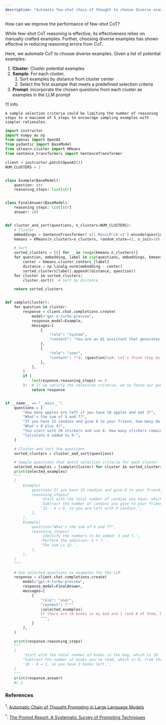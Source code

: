 ```yaml
---
description: "Automate few-shot chain of thought to choose diverse examples"
---
```


How can we improve the performance of few-shot CoT?

While few-shot CoT reasoning is effective, its effectiveness relies on manually crafted examples. Further, choosing diverse examples has shown effective in reducing reasoning errors from CoT.

Here, we automate CoT to choose diverse examples. Given a list of potential examples:

1. **Cluster**: Cluster potential examples
2. **Sample**: For each cluster,
   1. Sort examples by distance from cluster center
   2. Select the first example that meets a predefined selection criteria
3. **Prompt**: Incorporate the chosen questions from each cluster as examples in the LLM prompt

!!! info

    A sample selection criteria could be limiting the number of reasoning steps to a maximum of 5 steps to encourage sampling examples with simpler rationales.

```python hl_lines="72 75 106"
import instructor
import numpy as np
from openai import OpenAI
from pydantic import BaseModel
from sklearn.cluster import KMeans
from sentence_transformers import SentenceTransformer

client = instructor.patch(OpenAI())
NUM_CLUSTERS = 2


class Example(BaseModel):
    question: str
    reasoning_steps: list[str]


class FinalAnswer(BaseModel):
    reasoning_steps: list[str]
    answer: int


def cluster_and_sort(questions, n_clusters=NUM_CLUSTERS):
    # Cluster
    embeddings = SentenceTransformer('all-MiniLM-L6-v2').encode(questions)
    kmeans = KMeans(n_clusters=n_clusters, random_state=42, n_init=10).fit(embeddings)

    # Sort
    sorted_clusters = [[] for _ in range(kmeans.n_clusters)]
    for question, embedding, label in zip(questions, embeddings, kmeans.labels_):
        center = kmeans.cluster_centers_[label]
        distance = np.linalg.norm(embedding - center)
        sorted_clusters[label].append((distance, question))
    for cluster in sorted_clusters:
        cluster.sort()  # Sort by distance

    return sorted_clusters


def sample(cluster):
    for question in cluster:
        response = client.chat.completions.create(
            model="gpt-4-turbo-preview",
            response_model=Example,
            messages=[
                {
                    "role": "system",
                    "content": "You are an AI assistant that generates step-by-step reasoning for mathematical questions.",
                },
                {
                    "role": "user",
                    "content": f"Q: {question}\nA: Let's think step by step.",
                },
            ],
        )
        if (
            len(response.reasoning_steps) <= 5
        ):  # If we satisfy the selection criteria, we've found our question for this cluster
            return response


if __name__ == "__main__":
    questions = [
        "How many apples are left if you have 10 apples and eat 3?",
        "What's the sum of 5 and 7?",
        "If you have 15 candies and give 6 to your friend, how many do you have left?",
        "What's 8 plus 4?",
        "You start with 20 stickers and use 8. How many stickers remain?",
        "Calculate 6 added to 9.",
    ]

    # Cluster and sort the questions
    sorted_clusters = cluster_and_sort(questions)

    # Sample questions that match selection criteria for each cluster
    selected_examples = [sample(cluster) for cluster in sorted_clusters]
    print(selected_examples)
    """
    [
        Example(
            question='If you have 15 candies and give 6 to your friend, how many do you have left?',
            reasoning_steps=[
                'Start with the total number of candies you have, which is 15.',
                'Subtract the number of candies you give to your friend, which is 6, from the total candies.',
                '15 - 6 = 9, so you are left with 9 candies.',
            ],
        ),
        Example(
            question="What's the sum of 5 and 7?",
            reasoning_steps=[
                'Identify the numbers to be added: 5 and 7.',
                'Perform the addition: 5 + 7.',
                'The sum is 12.',
            ],
        ),
    ]
    """

    # Use selected questions as examples for the LLM
    response = client.chat.completions.create(
        model="gpt-4-turbo-preview",
        response_model=FinalAnswer,
        messages=[
            {
                "role": "user",
                "content": f"""
                {selected_examples}
                If there are 10 books in my bad and I read 8 of them, how many books do I have left? Let's think step by step.
                """,
            }
        ],
    )

    print(response.reasoning_steps)
    """
    [
        'Start with the total number of books in the bag, which is 10.',
        "Subtract the number of books you've read, which is 8, from the total books.",
        '10 - 8 = 2, so you have 2 books left.',
    ]
    """
    print(response.answer)
    #> 2
```

### References

<sup id="ref-1">1</sup>: [Automatic Chain of Thought Prompting in Large Language Models](https://arxiv.org/abs/2210.03493)

<sup id="ref-asterisk">\*</sup>: [The Prompt Report: A Systematic Survey of Prompting Techniques](https://arxiv.org/abs/2406.06608)
